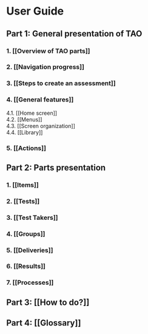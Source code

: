 <!--
author:
    - 'Jérôme Bogaerts'
created_at: '2011-03-09 16:53:08'
updated_at: '2013-03-13 13:13:17'
tags:
    - Wiki
-->



User Guide
==========

Part 1: General presentation of TAO
-----------------------------------

### 1. [[Overview of TAO parts]]

### 2. [[Navigation progress]]

### 3. [[Steps to create an assessment]]

### 4. [[General features]]

4.1. [[Home screen]]\
4.2. [[Menus]]\
4.3. [[Screen organization]]\
4.4. [[Library]]

### 5. [[Actions]]

Part 2: Parts presentation
--------------------------

### 1. [[Items]]

### 2. [[Tests]]

### 3. [[Test Takers]]

### 4. [[Groups]]

### 5. [[Deliveries]]

### 6. [[Results]]

### 7. [[Processes]]

Part 3: [[How to do?]]
----------------------

Part 4: [[Glossary]]
--------------------

